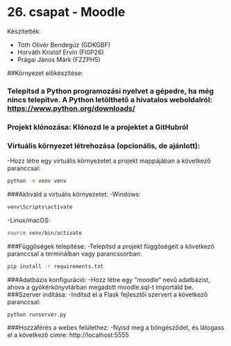 # 26. csapat - Moodle
Készítették:
- Tóth Olivér Bendegúz (GDKGBF)
- Horváth Kristóf Ervin (FI0P26)
- Prágai János Márk (FZZPH5)

##Környezet előkészítése:
### Telepítsd a Python programozási nyelvet a gépedre, ha még nincs telepítve. A Python letölthető a hivatalos weboldalról: https://www.python.org/downloads/
### Projekt klónozása: Klónozd le a projektet a GitHubról
### Virtuális környezet létrehozása (opcionális, de ajánlott):
-Hozz létre egy virtuális környezetet a projekt mappájában a következő paranccsal:
```bash
python -m venv venv
```
###Aktiváld a virtuális környezetet:
-Windows:
```bash
venv\Scripts\activate
```
-Linux/macOS:
```bash
source venv/bin/activate
```
###Függőségek telepítése:
-Telepítsd a projekt függőségeit a következő paranccsal a terminálban vagy parancssorban:
```bash
pip install -r requirements.txt
```
###Adatbázis konfiguráció:
-Hozz létre egy "moodle" nevű adatbázist, ahova a gyökérkönyvtárban megadott moodle.sql-t importáld be.
###Szerver indítása:
-Indítsd el a Flask fejlesztői szervert a következő paranccsal:
```bash
python runserver.py
```
###Hozzáférés a webes felülethez:
-Nyisd meg a böngésződet, és látogass el a következő címre: http://localhost:5555

